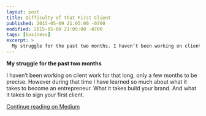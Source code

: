 ```yaml
---
layout: post
title: Difficulty of that First Client
published: 2015-05-09 21:05:00 -0700
modified: 2015-05-09 21:05:00 -0700
tags: [business]
excerpt: >
  My struggle for the past two months. I haven’t been working on client work for that long, only a few months to be precise. However during that time I have learned so much about what it takes to become an entrepreneur. What it takes build your brand. And what it takes to sign your first client.
---
```

**My struggle for the past two months**

I haven’t been working on client work for that long, only a few months to be precise. However during that time I have learned so much about what it takes to become an entrepreneur. What it takes build your brand. And what it takes to sign your first client.

<a href="https://medium.com/@BowerRhys/the-difficulty-of-that-first-client-db7f3ea2ee27" target="_blank">Continue reading on Medium</a>